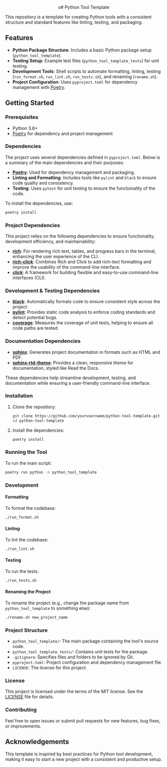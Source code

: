 <div align="center">

o# Python Tool Template

</div>


This repository is a template for creating Python tools with a consistent structure and standard features like linting, testing, and packaging.

## Features

- **Python Package Structure**: Includes a basic Python package setup (`python_tool_template`).
- **Testing Setup**: Example test files (`python_tool_template_tests`) for unit testing.
- **Development Tools**: Shell scripts to automate formatting, linting, testing (`run_format.sh`, `run_lint.sh`, `run_tests.sh`), and renaming (`rename.sh`).
- **Project Configuration**: Uses `pyproject.toml` for dependency management with [Poetry](https://python-poetry.org/).

## Getting Started

### Prerequisites

- Python 3.8+
- [Poetry](https://python-poetry.org/) for dependency and project management


### Dependencies

The project uses several dependencies defined in `pyproject.toml`. Below is a summary of the main dependencies and their purposes:

- **[Poetry](https://python-poetry.org/)**: Used for dependency management and packaging.
- **Linting and Formatting**: Includes tools like `pylint` and `black` to ensure code quality and consistency.
- **Testing**: Uses `pytest` for unit testing to ensure the functionality of the code.

To install the dependencies, use:

```sh
poetry install
```

### Project Dependencies

This project relies on the following dependencies to ensure functionality, development efficiency, and maintainability:

- **[rich](https://github.com/Textualize/rich)**: For rendering rich text, tables, and progress bars in the terminal, enhancing the user experience of the CLI.
- **[rich-click](https://github.com/ewels/rich-click)**: Combines Rich and Click to add rich-text formatting and improve the usability of the command-line interface.
- **[click](https://github.com/pallets/click)**: A framework for building flexible and easy-to-use command-line interfaces (CLI).

### Development & Testing Dependencies

- **[black](https://github.com/psf/black)**: Automatically formats code to ensure consistent style across the project.
- **[pylint](https://github.com/PyCQA/pylint)**: Provides static code analysis to enforce coding standards and detect potential bugs.
- **[coverage](https://github.com/nedbat/coveragepy)**: Measures the coverage of unit tests, helping to ensure all code paths are tested.

### Documentation Dependencies

- **[sphinx](https://www.sphinx-doc.org/)**: Generates project documentation in formats such as HTML and PDF.
- **[sphinx-rtd-theme](https://github.com/readthedocs/sphinx_rtd_theme)**: Provides a clean, responsive theme for documentation, styled like Read the Docs.

These dependencies help streamline development, testing, and documentation while ensuring a user-friendly command-line interface.

### Installation

1. Clone the repository:

    ```sh
    git clone https://github.com/yourusername/python-tool-template.git
    cd python-tool-template
    ```

2. Install the dependencies:

    ```sh
    poetry install
    ```

### Running the Tool

To run the main script:

```sh
poetry run python -m python_tool_template
```

### Development

#### Formatting

To format the codebase:

```sh
./run_format.sh
```

#### Linting

To lint the codebase:

```sh
./run_lint.sh
```

#### Testing

To run the tests:

```sh
./run_tests.sh
```

#### Renaming the Project

To rename the project (e.g., change the package name from `python_tool_template` to something else):

```sh
./rename.sh new_project_name
```

### Project Structure

- `python_tool_template/`: The main package containing the tool's source code.
- `python_tool_template_tests/`: Contains unit tests for the package.
- `.gitignore`: Specifies files and folders to be ignored by Git.
- `pyproject.toml`: Project configuration and dependency management file.
- `LICENSE`: The license for this project.

### License

This project is licensed under the terms of the MIT license. See the [LICENSE](LICENSE) file for details.

### Contributing

Feel free to open issues or submit pull requests for new features, bug fixes, or improvements.

## Acknowledgements

This template is inspired by best practices for Python tool development, making it easy to start a new project with a consistent and productive setup.
